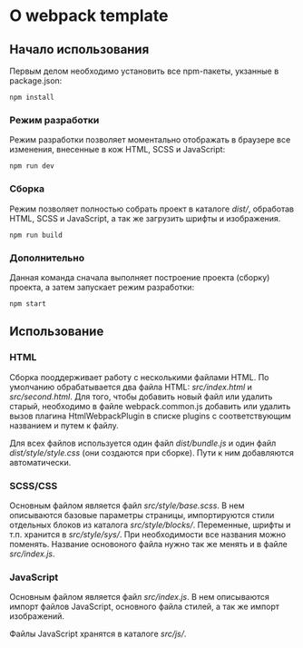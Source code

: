 # О webpack template
## Начало использования
Первым делом необходимо установить все npm-пакеты, укзанные в package.json:
```
npm install
```

### Режим разработки
Режим разработки позволяет моментально отображать в браузере все изменения, внесенные в кож HTML, SCSS и JavaScript:
```
npm run dev
```

### Сборка
Режим позволяет полностью собрать проект в каталоге _dist/_, обработав HTML, SCSS и JavaScript, а так же загрузить шрифты и изображения.
```
npm run build
```

### Дополнительно
Данная команда сначала выполняет построение проекта (сборку) проекта, а затем запускает режим разработки:
```
npm start
```

## Использование
### HTML
Сборка пооддерживает работу с несколькими файлами HTML. По умолчанию обрабатывается два файла HTML: _src/index.html_ и _src/second.html_. Для того, чтобы добавить новый файл или удалить старый, необходимо в файле webpack.common.js добавить или удалить вызов плагина HtmlWebpackPlugin в списке plugins с соответствующим названием и путем к файлу.  

Для всех файлов используется один файл _dist/bundle.js_ и один файл _dist/style/style.css_ (они создаются при сборке). Пути к ним добавляются автоматически.

### SCSS/CSS
Основным файлом является файл _src/style/base.scss_. В нем описываются базовые параметры страницы, импортируются стили отдельных блоков из каталога _src/style/blocks/_. Переменные, шрифты и т.п. хранится в _src/style/sys/_. При необходимости все названия можно поменять. Название основоного файла нужно так же менять и в файле _src/index.js_.


### JavaScript
Основным файлом является файл _src/index.js_. В нем описываются импорт файлов JavaScript, основного файла стилей, а так же импорт изображений.

Файлы JavaScript хранятся в каталоге _src/js/_.